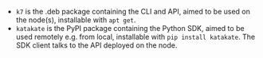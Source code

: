 - `k7` is the .deb package containing the CLI and API, aimed to be used on the node(s), installable with `apt get`.
- `katakate` is the PyPI package containing the Python SDK, aimed to be used remotely e.g. from local, installable with `pip install katakate`. The SDK client talks to the API deployed on the node.